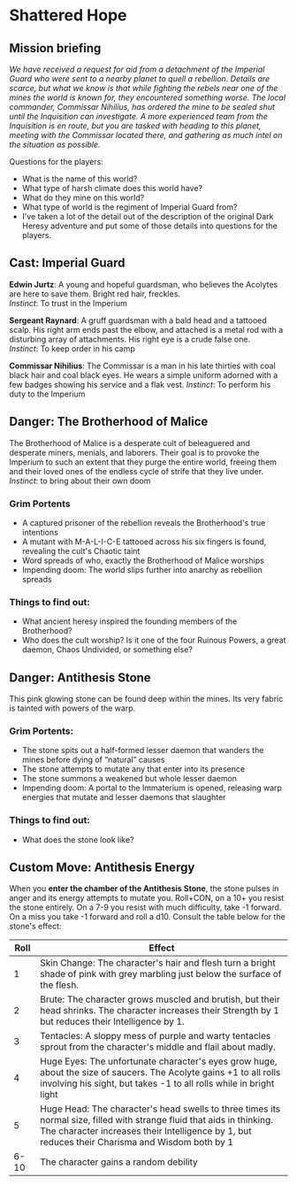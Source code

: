 # Shattered Hope

## Mission briefing

*We have received a request for aid from a detachment of the Imperial Guard who were sent to a nearby planet to quell a rebellion. Details are scarce, but what we know is that while fighting the rebels near one of the mines the world is known for, they encountered something worse. The local commander, Commissar Nihilius, has ordered the mine to be sealed shut until the Inquisition can investigate. A more experienced team from the Inquisition is en route, but you are tasked with heading to this planet, meeting with the Commissar located there, and gathering as much intel on the situation as possible.*

Questions for the players:

  - What is the name of this world?
  - What type of harsh climate does this world have?
  - What do they mine on this world?
  - What type of world is the regiment of Imperial Guard from?
  - I've taken a lot of the detail out of the description of the original Dark Heresy adventure and put some of those details into questions for the players.

## Cast: Imperial Guard

**Edwin Jurtz**: A young and hopeful guardsman, who believes the Acolytes are here to save them. Bright red hair, freckles.  
*Instinct*: To trust in the Imperium

**Sergeant Raynard**: A gruff guardsman with a bald head and a tattooed scalp. His right arm ends past the elbow, and attached is a metal rod with a disturbing array of attachments. His right eye is a crude false one.  
*Instinct*: To keep order in his camp

**Commissar Nihilius**: The Commissar is a man in his late thirties with coal black hair and coal black eyes. He wears a simple uniform adorned with a few badges showing his service and a flak vest.
*Instinct*: To perform his duty to the Imperium

## Danger: The Brotherhood of Malice

The Brotherhood of Malice is a desperate cult of beleaguered and desperate miners, menials, and laborers. Their goal is to provoke the Imperium to such an extent that they purge the entire world, freeing them and their loved ones of the endless cycle of strife that they live under.  
*Instinct*: to bring about their own doom

### Grim Portents

  - A captured prisoner of the rebellion reveals the Brotherhood's true intentions
  - A mutant with M-A-L-I-C-E tattooed across his six fingers is found, revealing the cult's Chaotic taint
  - Word spreads of who, exactly the Brotherhood of Malice worships
  - Impending doom: The world slips further into anarchy as rebellion spreads

### Things to find out:

  - What ancient heresy inspired the founding members of the Brotherhood?
  - Who does the cult worship? Is it one of the four Ruinous Powers, a great daemon, Chaos Undivided, or something else?


## Danger: Antithesis Stone

This pink glowing stone can be found deep within the mines. Its very fabric is tainted with powers of the warp.

### Grim Portents:

  - The stone spits out a half-formed lesser daemon that wanders the mines before dying of “natural” causes
  - The stone attempts to mutate any that enter into its presence
  - The stone summons a weakened but whole lesser daemon
  - Impending doom: A portal to the Immaterium is opened, releasing warp energies that mutate and lesser daemons that slaughter

### Things to find out: 

  - What does the stone look like?
 

## Custom Move: Antithesis Energy

When you **enter the chamber of the Antithesis Stone**, the stone pulses in anger and its energy attempts to mutate you. Roll+CON, on a 10+ you resist the stone entirely. On a 7-9 you resist with much difficulty, take -1 forward. On a miss you take -1 forward and roll a d10. Consult the table below for the stone's effect:

| Roll | Effect |
| --- | --- |
| 1 | Skin Change: The character's hair and flesh turn a bright shade of pink with grey marbling just below the surface of the flesh. |
| 2 | Brute: The character grows muscled and brutish, but their head shrinks. The character increases their Strength by 1 but reduces their Intelligence by 1.|
| 3 | Tentacles: A sloppy mess of purple and warty tentacles sprout from the character's middle and flail about madly. |
| 4 | Huge Eyes: The unfortunate character's eyes grow huge, about the size of saucers. The Acolyte gains +1 to all rolls involving his sight, but takes -1 to all rolls while in bright light
| 5 | Huge Head: The character's head swells to three times its normal size, filled with strange fluid that aids in thinking. The character increases their Intelligence by 1, but reduces their Charisma and Wisdom both by 1 |
| 6-10 | The character gains a random debility |